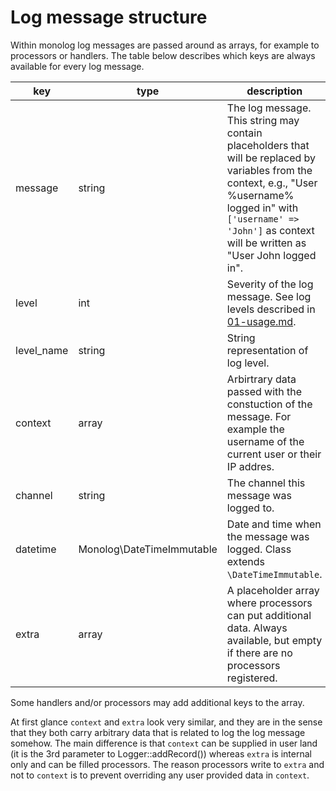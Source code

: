 # Log message structure

Within monolog log messages are passed around as arrays, for example to processors or handlers.
The table below describes which keys are always available for every log message.

key        | type                      | description
-----------|---------------------------|-------------------------------------------------------------------------------
message    | string                    | The log message. This string may contain placeholders that will be replaced by variables from the context, e.g., "User %username% logged in" with `['username' => 'John']` as context will be written as "User John logged in".
level      | int                       | Severity of the log message. See log levels described in [01-usage.md](01-usage.md).
level_name | string                    | String representation of log level.
context    | array                     | Arbirtrary data passed with the constuction of the message. For example the username of the current user or their IP addres.
channel    | string                    | The channel this message was logged to.
datetime   | Monolog\DateTimeImmutable | Date and time when the message was logged. Class extends `\DateTimeImmutable`.
extra      | array                     | A placeholder array where processors can put additional data. Always available, but empty if there are no processors registered.

Some handlers and/or processors may add additional keys to the array.

At first glance `context` and `extra` look very similar, and they are in the sense that they both carry arbitrary data that is related to log the log message somehow.
The main difference is that `context` can be supplied in user land (it is the 3rd parameter to Logger::addRecord()) whereas `extra` is internal only and can be filled processors.
The reason processors write to `extra` and not to `context` is to prevent overriding any user provided data in `context`.
